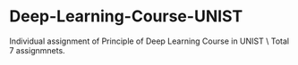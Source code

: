 # Deep-Learning-Course-UNIST
Individual assignment of Principle of Deep Learning Course in UNIST \\
Total 7 assignmnets.
